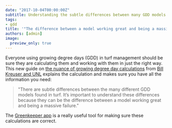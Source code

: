 ```yaml
---
date: "2017-10-04T00:00:00Z"
subtitle: Understanding the subtle differences between many GDD models in turf
tags:
- gdd
title: '"The difference between a model working great and being a massive failure"'
authors: [admin]
image:
  preview_only: true
---
```


Everyone using growing degree days (GDD) in turf management should be sure they are calculating them and working with them in just the right way. This new guide on [the nuance of growing degree day calculations](https://turf.unl.edu/turfinfo/9-28_GDD_Calcs.pdf) from [Bill Kreuser and UNL](https://turf.unl.edu/) explains the calculation and makes sure you have all the information you need:

> "There are subtle differences between the many different GDD models found in turf. It’s important to understand these differences because they can be the difference between a model working great and being a massive failure."

The [Greenkeeper app](http://www.greenkeeperapp.com/marketing/) is a really useful tool for making sure these calculations are correct. 


